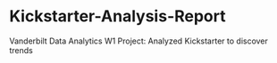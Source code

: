 # Kickstarter-Analysis-Report
Vanderbilt Data Analytics W1 Project: Analyzed Kickstarter to discover trends
